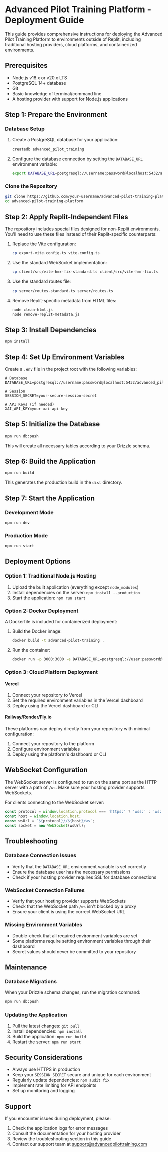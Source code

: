 # Advanced Pilot Training Platform - Deployment Guide

This guide provides comprehensive instructions for deploying the Advanced Pilot Training Platform to environments outside of Replit, including traditional hosting providers, cloud platforms, and containerized environments.

## Prerequisites

- Node.js v18.x or v20.x LTS
- PostgreSQL 14+ database
- Git
- Basic knowledge of terminal/command line
- A hosting provider with support for Node.js applications

## Step 1: Prepare the Environment

### Database Setup

1. Create a PostgreSQL database for your application:
   ```bash
   createdb advanced_pilot_training
   ```

2. Configure the database connection by setting the `DATABASE_URL` environment variable:
   ```bash
   export DATABASE_URL=postgresql://username:password@localhost:5432/advanced_pilot_training
   ```

### Clone the Repository

```bash
git clone https://github.com/your-username/advanced-pilot-training-platform.git
cd advanced-pilot-training-platform
```

## Step 2: Apply Replit-Independent Files

The repository includes special files designed for non-Replit environments. You'll need to use these files instead of their Replit-specific counterparts:

1. Replace the Vite configuration:
   ```bash
   cp export-vite.config.ts vite.config.ts
   ```

2. Use the standard WebSocket implementation:
   ```bash
   cp client/src/vite-hmr-fix-standard.ts client/src/vite-hmr-fix.ts
   ```

3. Use the standard routes file:
   ```bash
   cp server/routes-standard.ts server/routes.ts
   ```

4. Remove Replit-specific metadata from HTML files:
   ```bash
   node clean-html.js
   node remove-replit-metadata.js
   ```

## Step 3: Install Dependencies

```bash
npm install
```

## Step 4: Set Up Environment Variables

Create a `.env` file in the project root with the following variables:

```
# Database
DATABASE_URL=postgresql://username:password@localhost:5432/advanced_pilot_training

# Session
SESSION_SECRET=your-secure-session-secret

# API Keys (if needed)
XAI_API_KEY=your-xai-api-key
```

## Step 5: Initialize the Database

```bash
npm run db:push
```

This will create all necessary tables according to your Drizzle schema.

## Step 6: Build the Application

```bash
npm run build
```

This generates the production build in the `dist` directory.

## Step 7: Start the Application

### Development Mode

```bash
npm run dev
```

### Production Mode

```bash
npm run start
```

## Deployment Options

### Option 1: Traditional Node.js Hosting

1. Upload the built application (everything except `node_modules`)
2. Install dependencies on the server: `npm install --production`
3. Start the application: `npm run start`

### Option 2: Docker Deployment

A Dockerfile is included for containerized deployment:

1. Build the Docker image:
   ```bash
   docker build -t advanced-pilot-training .
   ```

2. Run the container:
   ```bash
   docker run -p 3000:3000 -e DATABASE_URL=postgresql://user:password@host:5432/dbname advanced-pilot-training
   ```

### Option 3: Cloud Platform Deployment

#### Vercel

1. Connect your repository to Vercel
2. Set the required environment variables in the Vercel dashboard
3. Deploy using the Vercel dashboard or CLI

#### Railway/Render/Fly.io

These platforms can deploy directly from your repository with minimal configuration:

1. Connect your repository to the platform
2. Configure environment variables
3. Deploy using the platform's dashboard or CLI

## WebSocket Configuration

The WebSocket server is configured to run on the same port as the HTTP server with a path of `/ws`. Make sure your hosting provider supports WebSockets.

For clients connecting to the WebSocket server:

```javascript
const protocol = window.location.protocol === 'https:' ? 'wss:' : 'ws:';
const host = window.location.host;
const wsUrl = `${protocol}//${host}/ws`;
const socket = new WebSocket(wsUrl);
```

## Troubleshooting

### Database Connection Issues

- Verify that the `DATABASE_URL` environment variable is set correctly
- Ensure the database user has the necessary permissions
- Check if your hosting provider requires SSL for database connections

### WebSocket Connection Failures

- Verify that your hosting provider supports WebSockets
- Check that the WebSocket path `/ws` isn't blocked by a proxy
- Ensure your client is using the correct WebSocket URL

### Missing Environment Variables

- Double-check that all required environment variables are set
- Some platforms require setting environment variables through their dashboard
- Secret values should never be committed to your repository

## Maintenance

### Database Migrations

When your Drizzle schema changes, run the migration command:

```bash
npm run db:push
```

### Updating the Application

1. Pull the latest changes: `git pull`
2. Install dependencies: `npm install`
3. Build the application: `npm run build`
4. Restart the server: `npm run start`

## Security Considerations

- Always use HTTPS in production
- Keep your `SESSION_SECRET` secure and unique for each environment
- Regularly update dependencies: `npm audit fix`
- Implement rate limiting for API endpoints
- Set up monitoring and logging

## Support

If you encounter issues during deployment, please:

1. Check the application logs for error messages
2. Consult the documentation for your hosting provider
3. Review the troubleshooting section in this guide
4. Contact our support team at support@advancedpilottraining.com